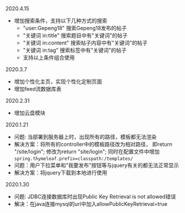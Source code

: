 2020.4.15
- 增加搜索条件，支持以下几种方式的搜索
    - "user:Gepeng18"    搜索Gepeng18发布的帖子
    - "关键词 in:title"   搜索题目中有"关键词"的帖子
    - "关键词 in:content"  搜索帖子内容中有"关键词"的帖子
    - "关键词 in:tag"    搜索标签中有"关键词"的帖子
    - 支持以上条件组合使用


2020.3.7
- 增加个性化主页，实现个性化定制页面
- 增加feed流数据库表

2020.2.31
- 增加云盘模块

2020.1.21
- 问题: 当部署到服务器上时，出现所有的路径，模板都无法渲染 
- 解决方案：将所有的controller中的模板路径改为相对路径，
  即return "/site/login"; 修改为return "site/login"; 同时在配置文件中增加`spring.thymeleaf.prefix=classpath:/templates/`
- 问题：用户下拉菜单和"我要发布"按钮等与jquery有关的都无法正常显示
- 解决方案：将jquery下载到本地进行使用

2020.1.30
- 问题: JDBC连接数据库时出现Public Key Retrieval is not allowed错误
- 解决：在java连接mysql的url中加入allowPublicKeyRetrieval=true
